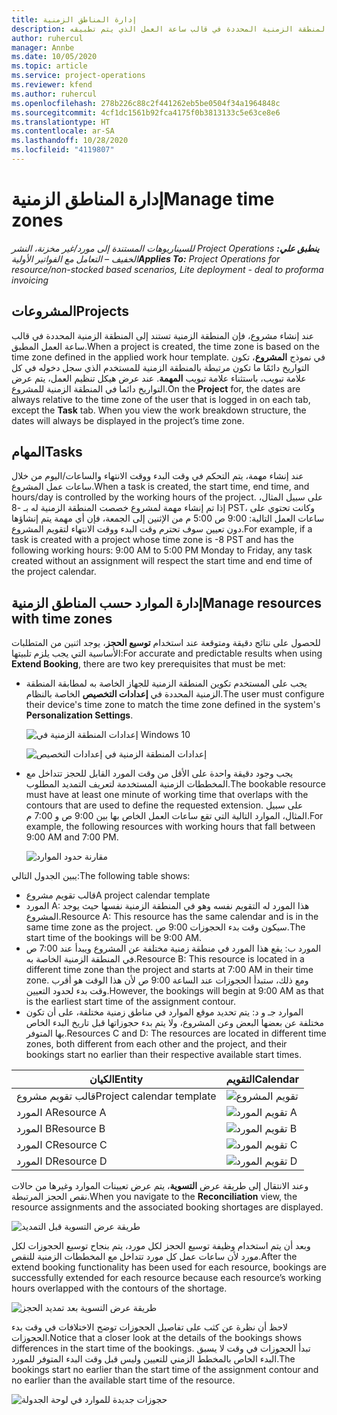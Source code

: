 ```yaml
---
title: إدارة المناطق الزمنية
description: عند إنشاء مشروع، فإن المنطقة الزمنية الخاصة به تستند إلى المنطقة الزمنية المحددة في قالب ساعة العمل الذي يتم تطبيقه.
author: ruhercul
manager: Annbe
ms.date: 10/05/2020
ms.topic: article
ms.service: project-operations
ms.reviewer: kfend
ms.author: ruhercul
ms.openlocfilehash: 278b226c88c2f441262eb5be0504f34a1964848c
ms.sourcegitcommit: 4cf1dc1561b92fca4175f0b3813133c5e63ce8e6
ms.translationtype: HT
ms.contentlocale: ar-SA
ms.lasthandoff: 10/28/2020
ms.locfileid: "4119807"
---
```

# <a name="manage-time-zones"></a><span data-ttu-id="631f0-103">إدارة المناطق الزمنية</span><span class="sxs-lookup"><span data-stu-id="631f0-103">Manage time zones</span></span>

<span data-ttu-id="631f0-104">_**ينطبق علي:** ‏‫Project Operations للسيناريوهات المستندة إلى مورد/غير مخزنة‬، ‏‫النشر الخفيف – التعامل مع الفواتير الأولية‬_</span><span class="sxs-lookup"><span data-stu-id="631f0-104">_**Applies To:** Project Operations for resource/non-stocked based scenarios, Lite deployment - deal to proforma invoicing_</span></span>


## <a name="projects"></a><span data-ttu-id="631f0-105">المشروعات</span><span class="sxs-lookup"><span data-stu-id="631f0-105">Projects</span></span>

<span data-ttu-id="631f0-106">عند إنشاء مشروع، فإن المنطقة الزمنية تستند إلى المنطقة الزمنية المحددة في قالب ساعة العمل المطبق.</span><span class="sxs-lookup"><span data-stu-id="631f0-106">When a project is created, the time zone is based on the time zone defined in the applied work hour template.</span></span> <span data-ttu-id="631f0-107">في نموذج **المشروع**، تكون التواريخ دائمًا ما تكون مرتبطة بالمنطقة الزمنية للمستخدم الذي سجل دخوله في كل علامة تبويب، باستثناء علامة تبويب **المهمة**. عند عرض هيكل تنظيم العمل، يتم عرض التواريخ دائما في المنطقة الزمنية للمشروع.</span><span class="sxs-lookup"><span data-stu-id="631f0-107">On the **Project** for, the dates are always relative to the time zone of the user that is logged in on each tab, except the **Task** tab. When you view the work breakdown structure, the dates will always be displayed in the project’s time zone.</span></span>

## <a name="tasks"></a><span data-ttu-id="631f0-108">المهام</span><span class="sxs-lookup"><span data-stu-id="631f0-108">Tasks</span></span>

<span data-ttu-id="631f0-109">عند إنشاء مهمة، يتم التحكم في وقت البدء ووقت الانتهاء والساعات/اليوم من خلال ساعات عمل المشروع.</span><span class="sxs-lookup"><span data-stu-id="631f0-109">When a task is created, the start time, end time, and hours/day is controlled by the working hours of the project.</span></span> <span data-ttu-id="631f0-110">على سبيل المثال، إذا تم إنشاء مهمة لمشروع خصصت المنطقة الزمنية له بـ -8 PST، وكانت تحتوي على ساعات العمل التالية: 9:00 ص 5:00 م من الإثنين إلى الجمعة، فإن أي مهمة يتم إنشاؤها دون تعيين سوف تحترم وقت البدء ووقت الانتهاء لتقويم المشروع.</span><span class="sxs-lookup"><span data-stu-id="631f0-110">For example, if a task is created with a project whose time zone is -8 PST and has the following working hours: 9:00 AM to 5:00 PM Monday to Friday, any task created without an assignment will respect the start time and end time of the project calendar.</span></span>

## <a name="manage-resources-with-time-zones"></a><span data-ttu-id="631f0-111">إدارة الموارد حسب المناطق الزمنية</span><span class="sxs-lookup"><span data-stu-id="631f0-111">Manage resources with time zones</span></span>

<span data-ttu-id="631f0-112">للحصول على نتائج دقيقة ومتوقعة عند استخدام **توسيع الحجز**، يوجد اثنين من المتطلبات الأساسية التي يجب يلزم تلبيتها:</span><span class="sxs-lookup"><span data-stu-id="631f0-112">For accurate and predictable results when using **Extend Booking**, there are two key prerequisites that must be met:</span></span>  

- <span data-ttu-id="631f0-113">يجب على المستخدم تكوين المنطقة الزمنية للجهاز الخاصة به لمطابقة المنطقة الزمنية المحددة في **إعدادات التخصيص** الخاصة بالنظام.</span><span class="sxs-lookup"><span data-stu-id="631f0-113">The user must configure their device's time zone to match the time zone defined in the system's **Personalization Settings**.</span></span>
 
  ![إعدادات المنطقة الزمنية في Windows 10](media/reconcile-assignments-03.png)

  ![إعدادات المنطقة الزمنية في إعدادات التخصيص](media/reconcile-assignments-04.png)
 
- <span data-ttu-id="631f0-116">يجب وجود دقيقة واحدة على الأقل من وقت المورد القابل للحجز تتداخل مع المخططات الزمنية المستخدمة لتعريف التمديد المطلوب.</span><span class="sxs-lookup"><span data-stu-id="631f0-116">The bookable resource must have at least one minute of working time that overlaps with the contours that are used to define the requested extension.</span></span> <span data-ttu-id="631f0-117">على سبيل المثال، الموارد التالية التي تقع ساعات العمل الخاص بها بين 9:00 ص و 7:00 م.</span><span class="sxs-lookup"><span data-stu-id="631f0-117">For example, the following resources with working hours that fall between 9:00 AM and 7:00 PM.</span></span> 

  ![مقارنة حدود الموارد](media/reconcile-assignments-05.png)

<span data-ttu-id="631f0-119">يبين الجدول التالي:</span><span class="sxs-lookup"><span data-stu-id="631f0-119">The following table shows:</span></span>

- <span data-ttu-id="631f0-120">قالب تقويم مشروع</span><span class="sxs-lookup"><span data-stu-id="631f0-120">A project calendar template</span></span>
- <span data-ttu-id="631f0-121">المورد A: هذا المورد له التقويم نفسه وهو في المنطقة الزمنية نفسها حيث يوجد المشروع.</span><span class="sxs-lookup"><span data-stu-id="631f0-121">Resource A: This resource has the same calendar and is in the same time zone as the project.</span></span> <span data-ttu-id="631f0-122">سيكون وقت بدء الحجوزات 9:00 ص.</span><span class="sxs-lookup"><span data-stu-id="631f0-122">The start time of the bookings will be 9:00 AM.</span></span>
- <span data-ttu-id="631f0-123">المورد ب: يقع هذا المورد في منطقة زمنية مختلفة عن المشروع ويبدأ عند 7:00 ص في المنطقة الزمنية الخاصة به.</span><span class="sxs-lookup"><span data-stu-id="631f0-123">Resource B: This resource is located in a different time zone than the project and starts at 7:00 AM in their time zone.</span></span> <span data-ttu-id="631f0-124">ومع ذلك، ستبدأ الحجوزات عند الساعة 9:00 ص لأن هذا الوقت هو أقرب وقت بدء لحدود التعيين.</span><span class="sxs-lookup"><span data-stu-id="631f0-124">However, the bookings will begin at 9:00 AM as that is the earliest start time of the assignment contour.</span></span>
- <span data-ttu-id="631f0-125">الموارد جـ و د: يتم تحديد موقع الموارد في مناطق زمنية مختلفة، على أن تكون مختلفة عن بعضها البعض وعن المشروع، ولا يتم بدء حجوزاتها قبل تاريخ البدء الخاص بها المتوفر.</span><span class="sxs-lookup"><span data-stu-id="631f0-125">Resources C and D: The resources are located in different time zones, both different from each other and the project, and their bookings start no earlier than their respective available start times.</span></span>

|<span data-ttu-id="631f0-126">الكيان</span><span class="sxs-lookup"><span data-stu-id="631f0-126">Entity</span></span>  |<span data-ttu-id="631f0-127">التقويم</span><span class="sxs-lookup"><span data-stu-id="631f0-127">Calendar</span></span>  |
|-|-|
|<span data-ttu-id="631f0-128">قالب تقويم مشروع</span><span class="sxs-lookup"><span data-stu-id="631f0-128">Project calendar template</span></span>   | ![تقويم المشروع](media/reconcile-assignments-06.png) |
|<span data-ttu-id="631f0-130">المورد A</span><span class="sxs-lookup"><span data-stu-id="631f0-130">Resource A</span></span>  | ![تقويم المورد A](media/reconcile-assignments-06.png) |
|<span data-ttu-id="631f0-132">المورد B</span><span class="sxs-lookup"><span data-stu-id="631f0-132">Resource B</span></span>  |  ![تقويم المورد B](media/reconcile-assignments-07.png) |
|<span data-ttu-id="631f0-134">المورد C</span><span class="sxs-lookup"><span data-stu-id="631f0-134">Resource C</span></span>  |  ![تقويم المورد C](media/reconcile-assignments-08.png) |
|<span data-ttu-id="631f0-136">المورد D</span><span class="sxs-lookup"><span data-stu-id="631f0-136">Resource D</span></span>  | ![تقويم المورد D](media/reconcile-assignments-09.png)  |
 
<span data-ttu-id="631f0-138">وعند الانتقال إلى طريقة عرض **التسوية**، يتم عرض تعيينات الموارد وغيرها من حالات نقص الحجز المرتبطة.</span><span class="sxs-lookup"><span data-stu-id="631f0-138">When you navigate to the **Reconciliation** view, the resource assignments and the associated booking shortages are displayed.</span></span>

![طريقة عرض التسوية قبل التمديد](media/reconcile-assignments-10.png)

<span data-ttu-id="631f0-140">وبعد أن يتم استخدام وظيفة توسيع الحجز لكل مورد، يتم بنجاح توسيع الحجوزات لكل مورد لأن ساعات عمل كل مورد تتداخل مع المخططات الزمنية للنقص.</span><span class="sxs-lookup"><span data-stu-id="631f0-140">After the extend booking functionality has been used for each resource, bookings are successfully extended for each resource because each resource’s working hours overlapped with the contours of the shortage.</span></span>

![طريقة عرض التسوية بعد تمديد الحجز](media/reconcile-assignments-11.png) 

<span data-ttu-id="631f0-142">لاحظ أن نظرة عن كثب على تفاصيل الحجوزات توضح الاختلافات في وقت بدء الحجوزات.</span><span class="sxs-lookup"><span data-stu-id="631f0-142">Notice that a closer look at the details of the bookings shows differences in the start time of the bookings.</span></span> <span data-ttu-id="631f0-143">تبدأ الحجوزات في وقت لا يسبق البدء الخاص بالمخطط الزمني للتعيين وليس قبل وقت البدء المتوفر للمورد.</span><span class="sxs-lookup"><span data-stu-id="631f0-143">The bookings start no earlier than the start time of the assignment contour and no earlier than the available start time of the resource.</span></span>

![حجوزات جديدة للموارد في لوحة الجدولة](media/reconcile-assignments-12.png)
